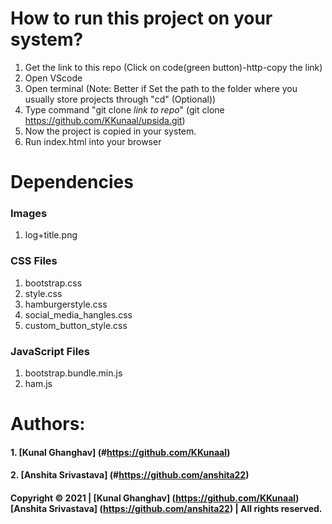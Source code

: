 # How to run this project on your system?
1. Get the link to this repo (Click on code(green button)-http-copy the link)
2. Open VScode
3. Open terminal (Note: Better if Set the path to the folder where you usually store projects through "cd" (Optional))
4. Type command "git clone _link to repo_" (git clone https://github.com/KKunaal/upsida.git)
5. Now the project is copied in your system.
6. Run index.html into your browser

# Dependencies

### Images
1. log+title.png

### CSS Files
1. bootstrap.css
2. style.css
3. hamburgerstyle.css
4. social_media_hangles.css
5. custom_button_style.css

### JavaScript Files
1. bootstrap.bundle.min.js
2. ham.js

# Authors:
#### 1. [Kunal Ghanghav] (#https://github.com/KKunaal)
#### 2. [Anshita Srivastava] (#https://github.com/anshita22)

#### Copyright &copy; 2021 | [Kunal Ghanghav] (https://github.com/KKunaal) [Anshita Srivastava] (https://github.com/anshita22) | All rights reserved.

